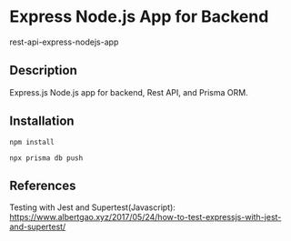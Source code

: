# Express Node.js App for Backend
rest-api-express-nodejs-app


## Description
Express.js Node.js app for backend, Rest API, and Prisma ORM.

## Installation

```
npm install

npx prisma db push
```


## References
Testing with Jest and Supertest(Javascript): https://www.albertgao.xyz/2017/05/24/how-to-test-expressjs-with-jest-and-supertest/